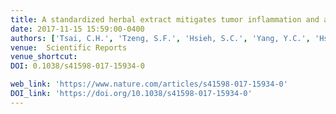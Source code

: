 ```yaml
---
title: A standardized herbal extract mitigates tumor inflammation and augments chemotherapy effect of docetaxel in prostate cancer
date: 2017-11-15 15:59:00-0400
authors: ['Tsai, C.H.', 'Tzeng, S.F.', 'Hsieh, S.C.', 'Yang, Y.C.', 'Hsiao, Y.W.', 'Tsai, M.H.', 'Hsiao, P.W']
venue:  Scientific Reports
venue_shortcut: 
DOI: 0.1038/s41598-017-15934-0

web_link: 'https://www.nature.com/articles/s41598-017-15934-0'
DOI_link: 'https://doi.org/10.1038/s41598-017-15934-0'
---
```


